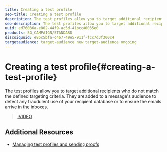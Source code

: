 ```yaml
---
title: Creating a test profile
seo-title: Creating a test profile
description: The test profiles allow you to target additional recipients who do not match the defined targeting criteria. They are added to a message's audience to detect any fraudulent use of your recipient database or to ensure the emails arrive in the inboxes.
seo-description: The test profiles allow you to target additional recipients who do not match the defined targeting criteria. They are added to a message's audience to detect any fraudulent use of your recipient database or to ensure the emails arrive in the inboxes.
uuid: ed76036a-e802-44f9-ac5d-41bcc80035e0
products: SG_CAMPAIGN/STANDARD
discoiquuid: e85c5bfa-c467-49e5-911f-fcc7d3f300c4
targetaudience: target-audience new;target-audience ongoing
---
```


# Creating a test profile{#creating-a-test-profile}

The test profiles allow you to target additional recipients who do not match the defined targeting criteria. They are added to a message's audience to detect any fraudulent use of your recipient database or to ensure the emails arrive in the inboxes.

>[!VIDEO](https://video.tv.adobe.com/v/24094?quality=12)

## Additional Resources

* [Managing test profiles and sending proofs](https://helpx.adobe.com/campaign/standard/sending/using/managing-test-profiles-and-sending-proofs.html)
